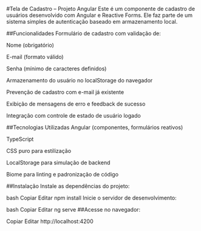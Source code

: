 #Tela de Cadastro – Projeto Angular
Este é um componente de cadastro de usuários desenvolvido com Angular e Reactive Forms. Ele faz parte de um sistema simples de autenticação baseado em armazenamento local.

##Funcionalidades
Formulário de cadastro com validação de:

Nome (obrigatório)

E-mail (formato válido)

Senha (mínimo de caracteres definidos)

Armazenamento do usuário no localStorage do navegador

Prevenção de cadastro com e-mail já existente

Exibição de mensagens de erro e feedback de sucesso

Integração com controle de estado de usuário logado

##Tecnologias Utilizadas
Angular (componentes, formulários reativos)

TypeScript

CSS puro para estilização

LocalStorage para simulação de backend

Biome para linting e padronização de código

##Instalação
Instale as dependências do projeto:

bash
Copiar
Editar
npm install
Inicie o servidor de desenvolvimento:

bash
Copiar
Editar
ng serve
##Acesse no navegador:

Copiar
Editar
http://localhost:4200
